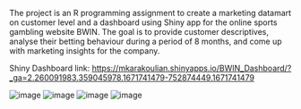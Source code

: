 The project is an R programming assignment to create a marketing datamart on customer level and a dashboard using Shiny app for the online sports gambling website BWIN.
The goal is to provide customer descriptives, analyse their betting behaviour during a period of 8 months, and come up with marketing insights for the company. 

Shiny Dashboard link: https://mkarakoulian.shinyapps.io/BWIN_Dashboard/?_ga=2.260091983.359045978.1671741479-752874449.1671741479

![image](https://user-images.githubusercontent.com/116012520/209930260-9212487d-f15f-44fe-929d-e677765f109e.png)
![image](https://user-images.githubusercontent.com/116012520/209930406-14ff0a23-4910-494e-b8ac-cd0b4e8bce3d.png)
![image](https://user-images.githubusercontent.com/116012520/209930601-9e2680e2-ae94-40cc-82b0-2342412d401c.png)
![image](https://user-images.githubusercontent.com/116012520/209930668-14a56197-ed61-4116-8878-4f432ad04ffd.png)

